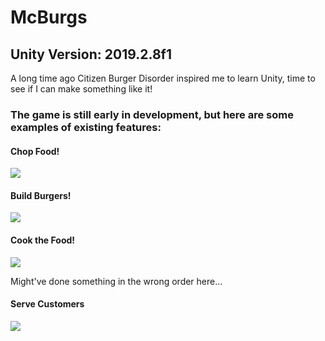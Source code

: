 # McBurgs
## Unity Version: 2019.2.8f1
A long time ago Citizen Burger Disorder inspired me to learn Unity, time to see if I can make something like it!

### The game is still early in development, but here are some examples of existing features:
#### Chop Food!
![](https://media.giphy.com/media/J4sWf1bgUr7fQpo4GY/giphy.gif)

#### Build Burgers!
![](https://media.giphy.com/media/Lq7KmVmJkEbEERx587/giphy.gif)

#### Cook the Food!
![](https://media.giphy.com/media/S7FLBGJ0bm77vFEZpb/giphy.gif)

Might've done something in the wrong order here...


#### Serve Customers
![](https://media.giphy.com/media/cM3C6wANJfzsvVL1X0/giphy.gif)